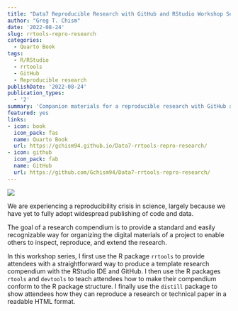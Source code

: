 ```yaml
---
title: "Data7 Reproducible Research with GitHub and RStudio Workshop Series"
author: "Greg T. Chism"
date: '2022-08-24'
slug: rrtools-repro-research
categories:
  - Quarto Book
tags:
  - R/RStudio
  - rrtools
  - GitHub
  - Reproducible research
publishDate: '2022-08-24'
publication_types:
  - '2'
summary: 'Companion materials for a reproducible research with GitHub and RStudio workshop series I developed at the UArizona Data Science Institute.'
featured: yes
links:
- icon: book
  icon_pack: fas
  name: Quarto Book
  url: https://gchism94.github.io/Data7-rrtools-repro-research/
- icon: github
  icon_pack: fab
  name: GitHub
  url: https://github.com/Gchism94/Data7-rrtools-repro-research/
---
```


![](Repro.jpeg)

We are experiencing a reproducibility crisis in science, largely because we have yet to fully adopt widespread publishing of code and data.

The goal of a research compendium is to provide a standard and easily recognizable way for organizing the digital materials of a project to enable others to inspect, reproduce, and extend the research.

In this workshop series, I first use the R package `rrtools` to provide attendees with a straightforward way to produce a template research compendium with the RStudio IDE and GitHub. I then use the R packages `rtools` and `devtools` to teach attendees how to make their compendium conform to the R package structure. I finally use the `distill` package to show attendees how they can reproduce a research or technical paper in a readable HTML format.
